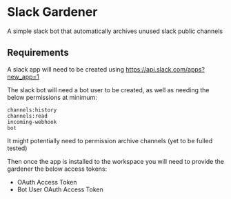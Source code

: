 # Slack Gardener

A simple slack bot that automatically archives unused slack public channels

## Requirements


A slack app will need to be created using https://api.slack.com/apps?new_app=1

The slack bot will need a bot user to be created, as well as needing the below permissions at minimum:
```
channels:history
channels:read
incoming-webhook
bot
```
It might potentially need to permission archive channels (yet to be fulled tested)

Then once the app is installed to the workspace you will need to provide the gardener the below access tokens: 

* OAuth Access Token
* Bot User OAuth Access Token
